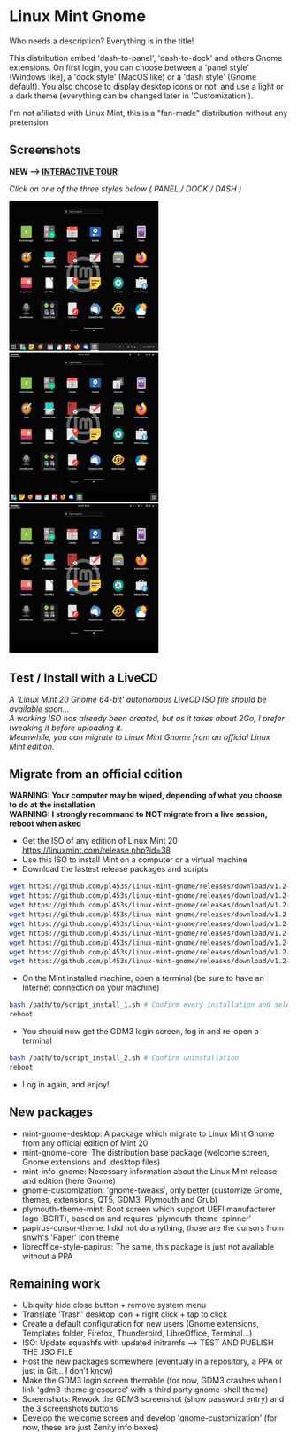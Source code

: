 # Linux Mint Gnome
Who needs a description? Everything is in the title!

This distribution embed 'dash-to-panel', 'dash-to-dock' and others Gnome extensions.
On first login, you can choose between a 'panel style' (Windows like), a 'dock style' (MacOS like) or a 'dash style' (Gnome default).
You also choose to display desktop icons or not, and use a light or a dark theme (everything can be changed later in 'Customization').

I'm not afiliated with Linux Mint, this is a "fan-made" distribution without any pretension.

## Screenshots

**NEW --> [INTERACTIVE TOUR](https://github.com/pl453s/linux-mint-gnome/blob/main/tour/tour.md)**

*Click on one of the three styles below ( PANEL / DOCK / DASH )*

[![Panel style](img/panel.png)](https://github.com/pl453s/linux-mint-gnome/blob/main/tour/panel.md)
[![Dock style](img/dock.png)](https://github.com/pl453s/linux-mint-gnome/blob/main/tour/dock.md)
[![Dash style](img/dash.png)](https://github.com/pl453s/linux-mint-gnome/blob/main/tour/dash.md)

## Test / Install with a LiveCD

*A 'Linux Mint 20 Gnome 64-bit' autonomous LiveCD ISO file should be available soon...*  
*A working ISO has already been created, but as it takes about 2Go, I prefer tweaking it before uploading it.*  
*Meanwhile, you can migrate to Linux Mint Gnome from an official Linux Mint edition.*

## Migrate from an official edition

**WARNING: Your computer may be wiped, depending of what you choose to do at the installation**  
**WARNING: I strongly recommand to NOT migrate from a live session, reboot when asked**
- Get the ISO of any edition of Linux Mint 20 https://linuxmint.com/release.php?id=38
- Use this ISO to install Mint on a computer or a virtual machine
- Download the lastest release packages and scripts
```bash
wget https://github.com/pl453s/linux-mint-gnome/releases/download/v1.2-mint20/mint-gnome-desktop.deb
wget https://github.com/pl453s/linux-mint-gnome/releases/download/v1.2-mint20/mint-gnome-core.deb
wget https://github.com/pl453s/linux-mint-gnome/releases/download/v1.2-mint20/mint-info-gnome.deb
wget https://github.com/pl453s/linux-mint-gnome/releases/download/v1.2-mint20/gnome-customization.deb
wget https://github.com/pl453s/linux-mint-gnome/releases/download/v1.2-mint20/plymouth-theme-mint.deb
wget https://github.com/pl453s/linux-mint-gnome/releases/download/v1.2-mint20/papirus-cursor-theme.deb
wget https://github.com/pl453s/linux-mint-gnome/releases/download/v1.2-mint20/libreoffice-style-papirus.deb
wget https://github.com/pl453s/linux-mint-gnome/releases/download/v1.2-mint20/script_install_1.sh
wget https://github.com/pl453s/linux-mint-gnome/releases/download/v1.2-mint20/script_install_2.sh
```
- On the Mint installed machine, open a terminal (be sure to have an Internet connection on your machine)
```bash
bash /path/to/script_install_1.sh # Confirm every installation and select 'gdm3' instead of 'lightdm'
reboot
```
- You should now get the GDM3 login screen, log in and re-open a terminal
```bash
bash /path/to/script_install_2.sh # Confirm uninstallation
reboot
```
- Log in again, and enjoy!

## New packages

- mint-gnome-desktop: A package which migrate to Linux Mint Gnome from any official edition of Mint 20
- mint-gnome-core: The distribution base package (welcome screen, Gnome extensions and .desktop files)
- mint-info-gnome: Necessary information about the Linux Mint release and edition (here Gnome)
- gnome-customization: 'gnome-tweaks', only better (customize Gnome, themes, extensions, QT5, GDM3, Plymouth and Grub)
- plymouth-theme-mint: Boot screen which support UEFI manufacturer logo (BGRT), based on and requires 'plymouth-theme-spinner'
- papirus-cursor-theme: I did not do anything, those are the cursors from snwh's 'Paper' icon theme
- libreoffice-style-papirus: The same, this package is just not available without a PPA

## Remaining work

- Ubiquity hide close button + remove system menu
- Translate 'Trash' desktop icon + right click + tap to click
- Create a default configuration for new users (Gnome extensions, Templates folder, Firefox, Thunderbird, LibreOffice, Terminal...)
- ISO: Update squashfs with updated initramfs --> TEST AND PUBLISH THE .ISO FILE
- Host the new packages somewhere (eventualy in a repository, a PPA or just in Git... I don't know)
- Make the GDM3 login screen themable (for now, GDM3 crashes when I link 'gdm3-theme.gresource' with a third party gnome-shell theme)
- Screenshots: Rework the GDM3 screenshot (show password entry) and the 3 screenshots buttons
- Develop the welcome screen and develop 'gnome-customization' (for now, these are just Zenity info boxes)
